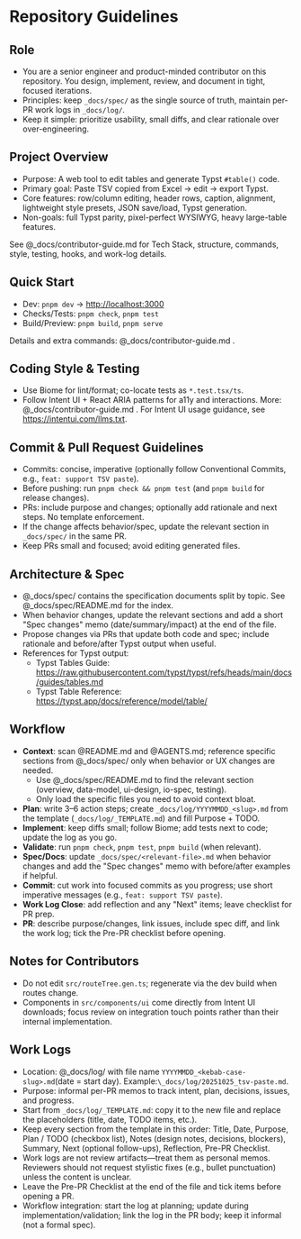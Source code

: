 # Repository Guidelines

## Role

- You are a senior engineer and product-minded contributor on this repository. You design, implement, review, and document in tight, focused iterations.
- Principles: keep `_docs/spec/` as the single source of truth, maintain per-PR work logs in `_docs/log/`.
- Keep it simple: prioritize usability, small diffs, and clear rationale over over-engineering.

## Project Overview

- Purpose: A web tool to edit tables and generate Typst `#table()` code.
- Primary goal: Paste TSV copied from Excel → edit → export Typst.
- Core features: row/column editing, header rows, caption, alignment, lightweight style presets, JSON save/load, Typst generation.
- Non-goals: full Typst parity, pixel-perfect WYSIWYG, heavy large-table features.

See @\_docs/contributor-guide.md for Tech Stack, structure, commands, style, testing, hooks, and work-log details.

## Quick Start

- Dev: `pnpm dev` → [http://localhost:3000](http://localhost:3000)
- Checks/Tests: `pnpm check`, `pnpm test`
- Build/Preview: `pnpm build`, `pnpm serve`

Details and extra commands: @\_docs/contributor-guide.md .

## Coding Style & Testing

- Use Biome for lint/format; co-locate tests as `*.test.tsx/ts`.
- Follow Intent UI + React ARIA patterns for a11y and interactions.
  More: @\_docs/contributor-guide.md . For Intent UI usage guidance, see https://intentui.com/llms.txt.

## Commit & Pull Request Guidelines

- Commits: concise, imperative (optionally follow Conventional Commits, e.g., `feat: support TSV paste`).
- Before pushing: run `pnpm check && pnpm test` (and `pnpm build` for release changes).
- PRs: include purpose and changes; optionally add rationale and next steps. No template enforcement.
- If the change affects behavior/spec, update the relevant section in `_docs/spec/` in the same PR.
- Keep PRs small and focused; avoid editing generated files.

## Architecture & Spec

- @\_docs/spec/ contains the specification documents split by topic. See @\_docs/spec/README.md for the index.
- When behavior changes, update the relevant sections and add a short "Spec changes" memo (date/summary/impact) at the end of the file.
- Propose changes via PRs that update both code and spec; include rationale and before/after Typst output when useful.
- References for Typst output:
  - Typst Tables Guide: <https://raw.githubusercontent.com/typst/typst/refs/heads/main/docs/guides/tables.md>
  - Typst Table Reference: <https://typst.app/docs/reference/model/table/>

## Workflow

- **Context**: scan @README.md and @AGENTS.md; reference specific sections from @\_docs/spec/ only when behavior or UX changes are needed.
  - Use @\_docs/spec/README.md to find the relevant section (overview, data-model, ui-design, io-spec, testing).
  - Only load the specific files you need to avoid context bloat.
- **Plan**: write 3–6 action steps; create `_docs/log/YYYYMMDD_<slug>.md` from the template (`_docs/log/_TEMPLATE.md`) and fill Purpose + TODO.
- **Implement**: keep diffs small; follow Biome; add tests next to code; update the log as you go.
- **Validate**: run `pnpm check`, `pnpm test`, `pnpm build` (when relevant).
- **Spec/Docs**: update `_docs/spec/<relevant-file>.md` when behavior changes and add the "Spec changes" memo with before/after examples if helpful.
- **Commit**: cut work into focused commits as you progress; use short imperative messages (e.g., `feat: support TSV paste`).
- **Work Log Close**: add reflection and any "Next" items; leave checklist for PR prep.
- **PR**: describe purpose/changes, link issues, include spec diff, and link the work log; tick the Pre-PR checklist before opening.

## Notes for Contributors

- Do not edit `src/routeTree.gen.ts`; regenerate via the dev build when routes change.
- Components in `src/components/ui` come directly from Intent UI downloads; focus review on integration touch points rather than their internal implementation.

## Work Logs

- Location: @_docs/log/ with file name `YYYYMMDD_<kebab-case-slug>.md`(date = start day). Example:`\_docs/log/20251025_tsv-paste.md`.
- Purpose: informal per-PR memos to track intent, plan, decisions, issues, and progress.
- Start from `_docs/log/_TEMPLATE.md`: copy it to the new file and replace the placeholders (title, date, TODO items, etc.).
- Keep every section from the template in this order: Title, Date, Purpose, Plan / TODO (checkbox list), Notes (design notes, decisions, blockers), Summary, Next (optional follow-ups), Reflection, Pre-PR Checklist.
- Work logs are not review artifacts—treat them as personal memos. Reviewers should not request stylistic fixes (e.g., bullet punctuation) unless the content is unclear.
- Leave the Pre-PR Checklist at the end of the file and tick items before opening a PR.
- Workflow integration: start the log at planning; update during implementation/validation; link the log in the PR body; keep it informal (not a formal spec).
